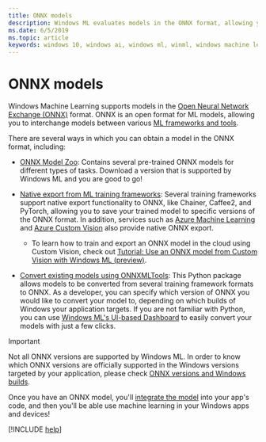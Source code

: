 ```yaml
---
title: ONNX models
description: Windows ML evaluates models in the ONNX format, allowing you to interchange models between various ML frameworks and tools.
ms.date: 6/5/2019
ms.topic: article
keywords: windows 10, windows ai, windows ml, winml, windows machine learning, onnx
---
```


# ONNX models

Windows Machine Learning supports models in the [Open Neural Network Exchange (ONNX)](https://onnx.ai/) format. ONNX is an open format for ML models, allowing you to interchange models between various [ML frameworks and tools](https://onnx.ai/supported-tools).

There are several ways in which you can obtain a model in the ONNX format, including:

- [ONNX Model Zoo](https://github.com/onnx/models): Contains several pre-trained ONNX models for different types of tasks. Download a version that is supported by Windows ML and you are good to go!

- [Native export from ML training frameworks](https://onnx.ai/supported-tools): Several training frameworks support native export functionality to ONNX, like Chainer, Caffee2, and PyTorch, allowing you to save your trained model to specific versions of the ONNX format. In addition, services such as [Azure Machine Learning](https://azure.microsoft.com/services/machine-learning-service/) and [Azure Custom Vision](/azure/cognitive-services/custom-vision-service/getting-started-build-a-classifier) also provide native ONNX export.
    - To learn how to train and export an ONNX model in the cloud using Custom Vision, check out [Tutorial: Use an ONNX model from Custom Vision with Windows ML (preview)](/azure/cognitive-services/custom-vision-service/custom-vision-onnx-windows-ml).

- [Convert existing models using ONNXMLTools](./onnxmltools.md): This Python package allows models to be converted from several training framework formats to ONNX. As a developer, you can specify which version of ONNX you would like to convert your model to, depending on which builds of Windows your application targets. If you are not familiar with Python, you can use [Windows ML's UI-based Dashboard](https://github.com/Microsoft/Windows-Machine-Learning/tree/master/Tools/WinMLDashboard) to easily convert your models with just a few clicks.

> [!IMPORTANT]
> Not all ONNX versions are supported by Windows ML. In order to know which ONNX versions are officially supported in the Windows versions targeted by your application, please check [ONNX versions and Windows builds](onnx-versions.md).

Once you have an ONNX model, you'll [integrate the model](./integrate-model.md) into your app's code, and then you'll be able use machine learning in your Windows apps and devices!

[!INCLUDE [help](../includes/get-help.md)]
